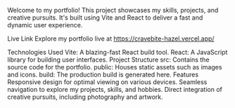 Welcome to my portfolio! This project showcases my skills, projects, and creative pursuits. It's built using Vite and React to deliver a fast and dynamic user experience.

Live Link
Explore my portfolio live at https://cravebite-hazel.vercel.app/

Technologies Used
Vite: A blazing-fast React build tool.
React: A JavaScript library for building user interfaces.
Project Structure
src: Contains the source code for the portfolio.
public: Houses static assets such as images and icons.
build: The production build is generated here.
Features
Responsive design for optimal viewing on various devices.
Seamless navigation to explore my projects, skills, and hobbies.
Direct integration of creative pursuits, including photography and artwork.
